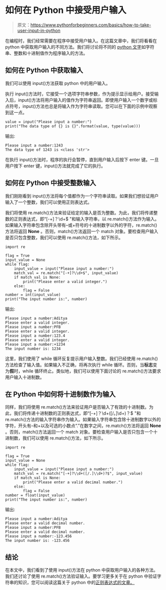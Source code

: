 # 如何在 Python 中接受用户输入

> 原文：<https://www.pythonforbeginners.com/basics/how-to-take-user-input-in-python>

在编程时，我们经常需要在程序中接受用户输入。在这篇文章中，我们将看看在 python 中获取用户输入的不同方法。我们将讨论将不同的 [python 文字](https://www.pythonforbeginners.com/basics/python-literals)如字符串、整数和十进制值作为程序输入的方法。

## 如何在 Python 中获取输入

我们可以使用 input()方法获取 python 中的用户输入。

执行 input()方法时，它接受一个选项字符串参数，作为提示显示给用户。接受输入后，input()方法将用户输入的值作为字符串返回。即使用户输入一个数字或标点符号，input()方法也总是将输入作为字符串读取。您可以在下面的示例中观察到这一点。

```
value = input("Please input a number:")
print("The data type of {} is {}".format(value, type(value)))
```

输出:

```
Please input a number:1243
The data type of 1243 is <class 'str'>
```

在执行 input()方法时，程序的执行会暂停，直到用户输入后按下 enter 键。一旦用户按下 enter 键，input()方法就完成了它的执行。

## 如何在 Python 中接受整数输入

我们刚刚看到 input()方法将每个值都作为一个字符串读取。如果我们想验证用户输入了一个整数，我们可以使用正则表达式。

我们将使用 re.match()方法来验证给定的输入是否为整数。为此，我们将传递整数的正则表达式，即“[-+]？\d+$ "和输入字符串，以 re.match()方法作为输入。如果输入字符串包含除开头带有–或+符号的十进制数字以外的字符，re.match()方法将返回 **None** 。否则，match()方法返回一个 match 对象。要检查用户输入是否只包含整数，我们可以使用 re.match()方法，如下所示。

```
import re

flag = True
input_value = None
while flag:
    input_value = input("Please input a number:")
    match_val = re.match("[-+]?\\d+$", input_value)
    if match_val is None:
        print("Please enter a valid integer.")
    else:
        flag = False
number = int(input_value)
print("The input number is:", number)
```

输出:

```
Please input a number:Aditya
Please enter a valid integer.
Please input a number:PFB
Please enter a valid integer.
Please input a number:123.4
Please enter a valid integer.
Please input a number:+1234
The input number is: 1234
```

这里，我们使用了 while 循环反复提示用户输入整数。我们已经使用 re.match()方法检查了输入值。如果输入不正确，将再次执行 while 循环。否则，当**标志**变为**假**时，while 循环终止。类似地，我们可以使用下面讨论的 re.match()方法要求用户输入十进制数。

## 在 Python 中如何将十进制数作为输入

同样，我们将使用 re.match()方法来验证用户是否输入了有效的十进制数。为此，我们将传递十进制数的正则表达式，即“[-+]？\\d+([/。]\\d+)？$ "和 re.match()方法的输入字符串作为输入。如果输入字符串包含除十进制数字以外的字符，开头有–和+以及可选的小数点“.”在数字之间，re.match()方法将返回 **None** 。否则，match()方法返回一个 match 对象。要检查用户输入是否只包含一个十进制数，我们可以使用 re.match()方法，如下所示。

```
import re

flag = True
input_value = None
while flag:
    input_value = input("Please input a number:")
    match_val = re.match("[-+]?\\d+([/.]\\d+)?$", input_value)
    if match_val is None:
        print("Please enter a valid decimal number.")
    else:
        flag = False
number = float(input_value)
print("The input number is:", number) 
```

输出:

```
Please input a number:Aditya
Please enter a valid decimal number.
Please input a number:PFB
Please enter a valid decimal number.
Please input a number:-123.456
The input number is: -123.456
```

## 结论

在本文中，我们看到了使用 input()方法在 python 中获取用户输入的各种方法。我们还讨论了使用 re.match()方法验证输入。要学习更多关于在 python 中验证字符串的知识，您可以阅读这篇关于 python 中的[正则表达式的文章。](https://www.pythonforbeginners.com/regex/regular-expressions-in-python)
